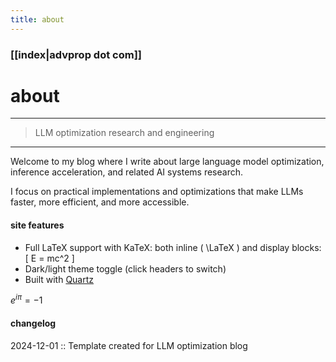 ```yaml
---
title: about
---
```


### [[index|advprop dot com]]

<h1 onclick="document.getElementById('darkmode-toggle').click();">
about 
</h1>

---
>LLM optimization research and engineering
---

Welcome to my blog where I write about large language model optimization, inference acceleration, and related AI systems research.

I focus on practical implementations and optimizations that make LLMs faster, more efficient, and more accessible.

#### site features

- Full LaTeX support with KaTeX: both inline \( \LaTeX \) and display blocks:
  \[ E = mc^2 \]
- Dark/light theme toggle (click headers to switch)
- Built with [Quartz](https://quartz.jzhao.xyz/)


$e^{i\pi} = -1$

#### changelog

2024-12-01 :: Template created for LLM optimization blog
